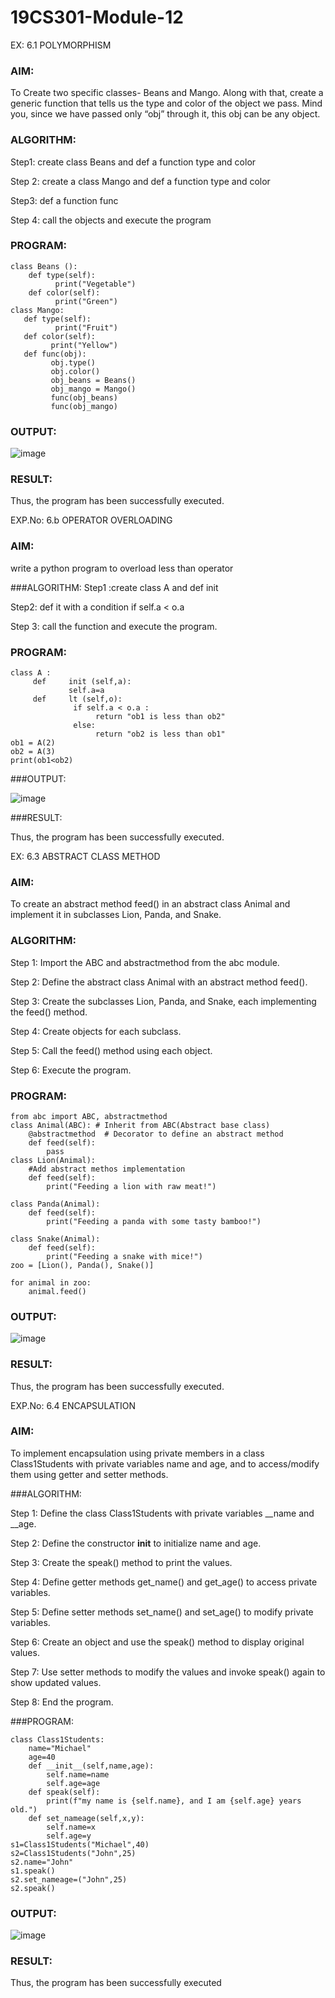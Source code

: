 # 19CS301-Module-12
EX: 6.1   POLYMORPHISM

### AIM: 

To Create two specific classes- Beans and Mango. Along with that, create a generic function that tells us the type and color of the object we pass. Mind you, since we have passed only “obj” through it, this obj can be any object.


### ALGORITHM:
Step1: create class Beans and def a function type and color

Step 2: create a class Mango and def a function type and color

Step3: def a function func

Step 4: call the objects and execute the program

### PROGRAM:
```
class Beans ():
    def type(self):   
          print("Vegetable")
    def color(self):
          print("Green")
class Mango:
   def type(self):
          print("Fruit")
   def color(self):
         print("Yellow")
   def func(obj):
         obj.type()
         obj.color()
         obj_beans = Beans()
         obj_mango = Mango()
         func(obj_beans)
         func(obj_mango)
```
### OUTPUT:
![image](https://github.com/user-attachments/assets/b41a3e12-896b-4f6c-a9b2-19045a5088f9)


### RESULT: 

Thus, the program has been successfully executed.

EXP.No: 6.b OPERATOR OVERLOADING

### AIM: 

write a python program to overload less than operator


###ALGORITHM:
Step1 :create class A and def init	 

Step2: def it	with a condition if self.a < o.a 

Step 3: call the function and execute the program.


### PROGRAM:
```
class A :
     def     init (self,a):
             self.a=a
     def     lt (self,o):
              if self.a < o.a :
                   return "ob1 is less than ob2"
              else:
                   return "ob2 is less than ob1"
ob1 = A(2)
ob2 = A(3)
print(ob1<ob2)
```
###OUTPUT:


![image](https://github.com/user-attachments/assets/dae03d17-1004-424e-a179-ef62fd2681bd)



###RESULT: 

Thus, the program has been successfully executed.


EX: 6.3 ABSTRACT CLASS METHOD

### AIM: 

To create an abstract method feed() in an abstract class Animal and implement it in subclasses Lion, Panda, and Snake.

### ALGORITHM:

Step 1: Import the ABC and abstractmethod from the abc module.

Step 2: Define the abstract class Animal with an abstract method feed().

Step 3: Create the subclasses Lion, Panda, and Snake, each implementing the feed() method.

Step 4: Create objects for each subclass.

Step 5: Call the feed() method using each object.

Step 6: Execute the program.

### PROGRAM:


```from abc import ABC
from abc import ABC, abstractmethod
class Animal(ABC): # Inherit from ABC(Abstract base class)
    @abstractmethod  # Decorator to define an abstract method
    def feed(self):
        pass
class Lion(Animal):
    #Add abstract methos implementation
    def feed(self):
        print("Feeding a lion with raw meat!")

class Panda(Animal): 
    def feed(self): 
        print("Feeding a panda with some tasty bamboo!") 

class Snake(Animal): 
    def feed(self): 
        print("Feeding a snake with mice!")
zoo = [Lion(), Panda(), Snake()]

for animal in zoo:
    animal.feed()
```
### OUTPUT:

![image](https://github.com/user-attachments/assets/29bc86a1-d46f-44e1-b01e-0ac8dd835e0e)



### RESULT: 

Thus, the program has been successfully executed.

EXP.No: 6.4     ENCAPSULATION


### AIM:

To implement encapsulation using private members in a class Class1Students with private variables name and age, and to access/modify them using getter and setter methods.

###ALGORITHM: 

Step 1: Define the class Class1Students with private variables __name and __age.

Step 2: Define the constructor __init__ to initialize name and age.

Step 3: Create the speak() method to print the values.

Step 4: Define getter methods get_name() and get_age() to access private variables.

Step 5: Define setter methods set_name() and set_age() to modify private variables.

Step 6: Create an object and use the speak() method to display original values.

Step 7: Use setter methods to modify the values and invoke speak() again to show updated values.

Step 8: End the program.

###PROGRAM:
```
class Class1Students:
    name="Michael"
    age=40
    def __init__(self,name,age):
        self.name=name
        self.age=age
    def speak(self):
        print(f"my name is {self.name}, and I am {self.age} years old.")
    def set_nameage(self,x,y):
        self.name=x
        self.age=y
s1=Class1Students("Michael",40)
s2=Class1Students("John",25)
s2.name="John"
s1.speak()
s2.set_nameage=("John",25)
s2.speak()
```
### OUTPUT:
 
![image](https://github.com/user-attachments/assets/360bb4d5-6d33-499f-9bb8-ed716ad57d09)

 

### RESULT: 

Thus, the program has been successfully executed




